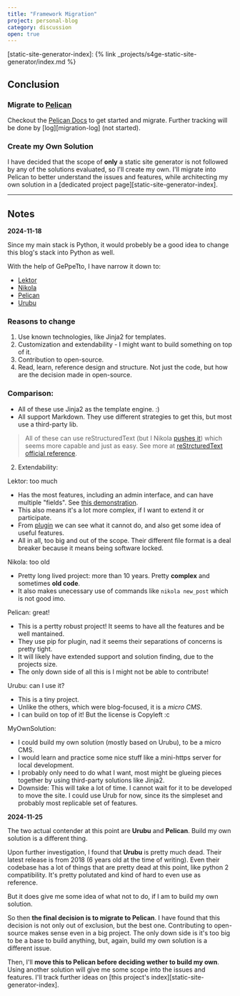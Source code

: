```yaml
---
title: "Framework Migration"
project: personal-blog
category: discussion
open: true
---
```

[Lektor]: https://www.getlektor.com/
[Nikola]: https://getnikola.com/
[Pelican]: https://getpelican.com/
[Urubu]: http://urubu.jandecaluwe.com/
[lektor-demo-yt]: https://www.youtube.com/watch?v=lTWTCwuPdrU
[lektor-plugins]: https://www.getlektor.com/plugins/
[reStructuredText-nikola]: https://getnikola.com/quickstart.html
[reStrcturedText-official-reference]: https://docutils.sourceforge.io/docs/user/rst/quickref.html
[pelican-docs]: https://docs.getpelican.com/en/latest/
[static-site-generator-index]: {% link _projects/s4ge-static-site-generator/index.md %}


## Conclusion

### Migrate to [Pelican]

Checkout the [Pelican Docs][pelican-docs] to get started and migrate. Further tracking will be done by [log][migration-log] (not started).

### Create my Own Solution

I have decided that the scope of **only** a static site generator is not followed by any of the solutions evaluated, so I'll create my own. I'll migrate into Pelican to better understand the issues and features, while architecting my own solution in a [dedicated project page][static-site-generator-index].

---

## Notes

**2024-11-18**

Since my main stack is Python, it would probebly be a good idea to change this blog's stack into Python as well.

With the help of GePpeTto, I have narrow it down to:

* [Lektor]
* [Nikola]
* [Pelican]
* [Urubu]

### Reasons to change

1. Use known technologies, like Jinja2 for templates.
2. Customization and extendability - I might want to build something on top of it.
3. Contribution to open-source.
4. Read, learn, reference design and structure. Not just the code, but how are the decision made in open-source.

### Comparison:

* All of these use Jinja2 as the template engine. :)
* All support Markdown. They use different strategies to get this, but most use a third-party lib.

> All of these can use reStructuredText (but I Nikola [pushes it][reStructuredText-nikola]) which seems more capable and just as easy. See more at [reStrcturedText official reference][reStrcturedText-official-reference].

2. Extendability:

Lektor: too much

* Has the most features, including an admin interface, and can have multiple "fields". See [this demonstration][lektor-demo-yt].
* This also means it's a lot more complex, if I want to extend it or participate.
* From [plugin][lektor-plugins] we can see what it cannot do, and also get some idea of useful features.
* All in all, too big and out of the scope. Their different file format is a deal breaker because it means being software locked.

Nikola: too old

* Pretty long lived project: more than 10 years. Pretty **complex** and sometimes **old code**.
* It also makes unecessary use of commands like `nikola new_post` which is not good imo.

Pelican: great!

* This is a pertty robust project! It seems to have all the features and be well mantained.
* They use pip for plugin, nad it seems their separations of concerns is pretty tight.
* It will likely have extended support and solution finding, due to the projects size.
* The only down side of all this is I might not be able to contribute!

Urubu: can I use it?

* This is a tiny project.
* Unlike the others, which were blog-focused, it is a *micro CMS*.
* I can build on top of it! But the license is Copyleft :c

MyOwnSolution:

* I could build my own solution (mostly based on Urubu), to be a micro CMS.
* I would learn and practice some nice stuff like a mini-https server for local development.
* I probably only need to do what I want, most might be glueing pieces together by using third-party solutions like Jinja2.
* Downside: This will take a lot of time. I cannot wait for it to be developed to move the site. I could use Urub for now, since its the simpleset and probably most replicable set of features.

**2024-11-25**

The two actual contender at this point are
**Urubu** and **Pelican**. Build my own solution is a different thing.

Upon further investigation, I found that **Urubu** is pretty much dead. Their latest release is from 2018 (6 years old at the time of writing). Even their codebase has a lot of things that are pretty dead at this point, like python 2 compatibility. It's pretty polutated and kind of hard to even use as reference.

But it does give me some idea of what not to do, if I am to build my own solution.

So then **the final decision is to migrate to Pelican**. I have found that this decision is not only out of exclusion, but the best one. Contributing to open-source makes sense even in a big project. The only down side is it's too big to be a base to build anything, but, again, build my own solution is a different issue.

Then, I'll **move this to Pelican before deciding wether to build my own**. Using another solution will give me some scope into the issues and features. I'll track further ideas on [this project's index][static-site-generator-index].
